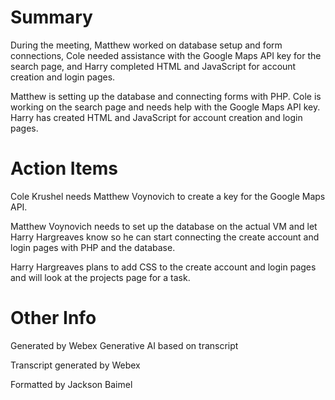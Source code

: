 # Summary

During the meeting, Matthew worked on database setup and form connections, Cole needed assistance with the Google Maps API key for the search page, and Harry completed HTML and JavaScript for account creation and login pages.

Matthew is setting up the database and connecting forms with PHP.
Cole is working on the search page and needs help with the Google Maps API key.
Harry has created HTML and JavaScript for account creation and login pages.

# Action Items

Cole Krushel needs Matthew Voynovich to create a key for the Google Maps API.

Matthew Voynovich needs to set up the database on the actual VM and let Harry Hargreaves know so he can start connecting the create account and login pages with PHP and the database.

Harry Hargreaves plans to add CSS to the create account and login pages and will look at the projects page for a task.


# Other Info

Generated by Webex Generative AI based on transcript

Transcript generated by Webex

Formatted by Jackson Baimel